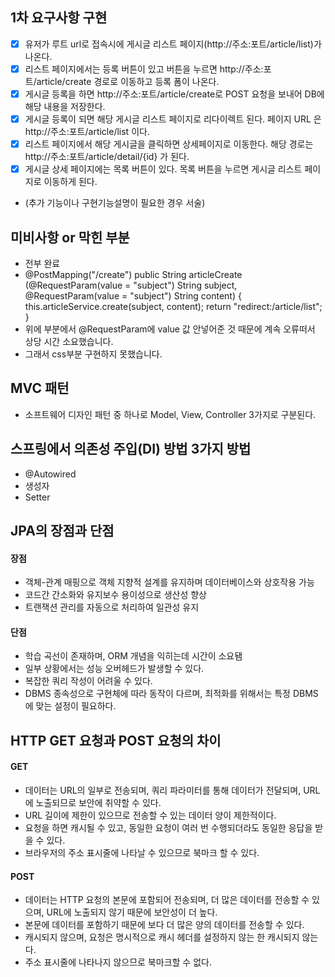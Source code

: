 ## 1차 요구사항 구현
- [x] 유저가 루트 url로 접속시에 게시글 리스트 페이지(http://주소:포트/article/list)가 나온다.
- [x] 리스트 페이지에서는 등록 버튼이 있고 버튼을 누르면 http://주소:포트/article/create 경로로 이동하고 등록 폼이 나온다.
- [x] 게시글 등록을 하면 http://주소:포트/article/create로 POST 요청을 보내어 DB에 해당 내용을 저장한다.
- [x] 게시글 등록이 되면 해당 게시글 리스트 페이지로 리다이렉트 된다. 페이지 URL 은 http://주소:포트/article/list 이다.
- [x] 리스트 페이지에서 해당 게시글을 클릭하면 상세페이지로 이동한다. 해당 경로는 http://주소:포트/article/detail/{id} 가 된다.
- [x] 게시글 상세 페이지에는 목록 버튼이 있다. 목록 버튼을 누르면 게시글 리스트 페이지로 이동하게 된다.

- (추가 기능이나 구현기능설명이 필요한 경우 서술)

## 미비사항 or 막힌 부분
- 전부 완료 
- @PostMapping("/create")
  public String articleCreate (@RequestParam(value = "subject") String subject, @RequestParam(value = "subject") String content) {
  this.articleService.create(subject, content);
  return "redirect:/article/list";
  }
- 위에 부분에서 @RequestParam에 value 값 안넣어준 것 때문에 계속 오류떠서 상당 시간 소요했습니다.
- 그래서 css부분 구현하지 못했습니다.

## MVC 패턴
- 소프트웨어 디자인 패턴 중 하나로 Model, View, Controller 3가지로 구분된다.

## 스프링에서 의존성 주입(DI) 방법 3가지 방법
- @Autowired
- 생성자
- Setter

## JPA의 장점과 단점
#### 장점
- 객체-관계 매핑으로 객체 지향적 설계를 유지하며 데이터베이스와 상호작용 가능
- 코드간 간소화와 유지보수 용이성으로 생산성 향상
- 트랜잭션 관리를 자동으로 처리하여 일관성 유지

#### 단점
- 학습 곡선이 존재하며, ORM 개념을 익히는데 시간이 소요됌
- 일부 상황에서는 성능 오버헤드가 발생할 수 있다.
- 복잡한 쿼리 작성이 어려울 수 있다.
- DBMS 종속성으로 구현체에 따라 동작이 다르며, 최적화를 위해서는 특정 DBMS에 맞는 설정이 필요하다.

## HTTP GET 요청과 POST 요청의 차이
#### GET
- 데이터는 URL의 일부로 전송되며, 쿼리 파라미터를 통해 데이터가 전달되며, URL에 노출되므로 보안에 취약할 수 있다.
- URL 길이에 제한이 있으므로 전송할 수 있는 데이터 양이 제한적이다.
- 요청을 하면 캐시될 수 있고, 동일한 요청이 여러 번 수행되더라도 동일한 응답을 받을 수 있다.
- 브라우저의 주소 표시줄에 나타날 수 있으므로 북마크 할 수 있다.
#### POST
- 데이터는 HTTP 요청의 본문에 포함되어 전송되며, 더 많은 데이터를 전송할 수 있으며, URL에 노출되지 않기 때문에 보안성이 더 높다.
- 본문에 데이터를 포함하기 때문에 보다 더 많은 양의 데이터를 전송할 수 있다.
- 캐시되지 않으며, 요청은 명시적으로 캐시 헤더를 설정하지 않는 한 캐시되지 않는다.
- 주소 표시줄에 나타나지 않으므로 북마크할 수 없다.
